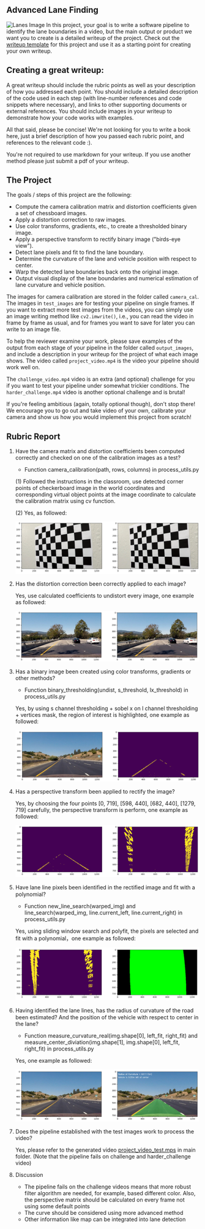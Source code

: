 ## Advanced Lane Finding
![Lanes Image](./examples/example_output.jpg)
In this project, your goal is to write a software pipeline to identify the lane boundaries in a video, but the main output or product we want you to create is a detailed writeup of the project.  Check out the [writeup template](https://github.com/udacity/CarND-Advanced-Lane-Lines/blob/master/writeup_template.md) for this project and use it as a starting point for creating your own writeup.  

Creating a great writeup:
---
A great writeup should include the rubric points as well as your description of how you addressed each point.  You should include a detailed description of the code used in each step (with line-number references and code snippets where necessary), and links to other supporting documents or external references.  You should include images in your writeup to demonstrate how your code works with examples.  

All that said, please be concise!  We're not looking for you to write a book here, just a brief description of how you passed each rubric point, and references to the relevant code :). 

You're not required to use markdown for your writeup.  If you use another method please just submit a pdf of your writeup.

The Project
---

The goals / steps of this project are the following:

* Compute the camera calibration matrix and distortion coefficients given a set of chessboard images.
* Apply a distortion correction to raw images.
* Use color transforms, gradients, etc., to create a thresholded binary image.
* Apply a perspective transform to rectify binary image ("birds-eye view").
* Detect lane pixels and fit to find the lane boundary.
* Determine the curvature of the lane and vehicle position with respect to center.
* Warp the detected lane boundaries back onto the original image.
* Output visual display of the lane boundaries and numerical estimation of lane curvature and vehicle position.

The images for camera calibration are stored in the folder called `camera_cal`.  The images in `test_images` are for testing your pipeline on single frames.  If you want to extract more test images from the videos, you can simply use an image writing method like `cv2.imwrite()`, i.e., you can read the video in frame by frame as usual, and for frames you want to save for later you can write to an image file.  

To help the reviewer examine your work, please save examples of the output from each stage of your pipeline in the folder called `output_images`, and include a description in your writeup for the project of what each image shows.    The video called `project_video.mp4` is the video your pipeline should work well on.  

The `challenge_video.mp4` video is an extra (and optional) challenge for you if you want to test your pipeline under somewhat trickier conditions.  The `harder_challenge.mp4` video is another optional challenge and is brutal!

If you're feeling ambitious (again, totally optional though), don't stop there!  We encourage you to go out and take video of your own, calibrate your camera and show us how you would implement this project from scratch!

## Rubric Report

1.  Have the camera matrix and distortion coefficients been computed correctly and checked on one of the calibration images as a test?
    * Function camera_calibration(path, rows, columns) in process_utils.py
    
    (1) Followed the instructions in the classroom, use detected corner points of checkerboard image in the world coordinates and corresponding virtual object points at the image coordinate to calculate the calibration matrix using cv function.
    
    (2) Yes, as followed:
    
    ![Lanes Image](./examples/1.png)
    
2. Has the distortion correction been correctly applied to each image?
    
    Yes, use calculated coefficients to undistort every image, one example as followed:
    
    ![Lanes Image](./examples/2.png)
    
3. Has a binary image been created using color transforms, gradients or other methods?
    * Function binary_thresholding(undist, s_threshold, lx_threshold) in process_utils.py
    
    Yes, by using s channel thresholding + sobel x on l channel thresholding + vertices mask, the region of interest is highlighted, one example as followed:
    
    ![Lanes Image](./examples/3.png)
    
4. Has a perspective transform been applied to rectify the image?
    
    Yes, by choosing the four points [0, 719], [598, 440], [682, 440], [1279, 719] carefully, the perspective transform is perform, one example as followed:
    
    ![Lanes Image](./examples/4.png)
    
5. Have lane line pixels been identiﬁed in the rectiﬁed image and ﬁt with a polynomial?
    * Function new_line_search(warped_img) and line_search(warped_img, line.current_left, line.current_right) in process_utils.py
    
    Yes, using sliding window search and polyfit, the pixels are selected and fit with a polynomial，one example as followed:
    
    ![Lanes Image](./examples/5.png)
    
6. Having identiﬁed the lane lines, has the radius of curvature of the road been estimated? And the position of the vehicle with respect to center in the lane?
    * Function measure_curvature_real(img.shape[0], left_fit, right_fit) and measure_center_diviation(img.shape[1], img.shape[0], left_fit, right_fit) in process_utils.py
   
    Yes, one example as followed:
    
    ![Lanes Image](./examples/6.png)

7. Does the pipeline established with the test images work to process the video?
    
    Yes, please refer to the generated video [project_video_test.mps](https://github.com/Haoyu-R/CarND-Advanced-Lane-Lines/blob/master/challenge_video_test.mp4) in main folder. (Note that the pipeline fails on challenge and harder_challenge video)
    
8. Discussion
    
    * The pipeline fails on the challenge videos means that more robust filter algorithm are needed, for example, based different color. Also, the perspective matrix should be calculated on every frame not using some default points
    * The curve should be considered using more advanced method
    * Other information like map can be integrated into lane detection




         

